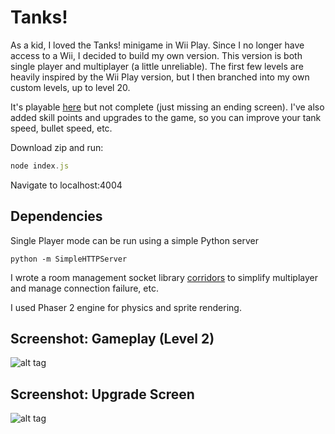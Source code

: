 # Tanks!

As a kid, I loved the Tanks! minigame in Wii Play.  Since I no longer have access to a Wii, I decided to build my own version.  This version is both single player and multiplayer (a little unreliable).  The first few levels are heavily inspired by the Wii Play version, but I then branched into my own custom levels, up to level 20.
  
It's playable [here](https://laparda14.github.io/tanks/) but not complete (just missing an ending screen).  I've also added skill points and upgrades to the game, so you can improve your tank speed, bullet speed, etc.

Download zip and run:
```javascript
node index.js
```
Navigate to localhost:4004

## Dependencies
Single Player mode can be run using a simple Python server

`
python -m SimpleHTTPServer
`

I wrote a room management socket library [corridors](https://www.npmjs.com/package/corridors) to simplify multiplayer and manage connection failure, etc.

I used Phaser 2 engine for physics and sprite rendering.

## Screenshot: Gameplay (Level 2)
![alt tag](readme-imgs/gameplay-img.png)

## Screenshot: Upgrade Screen
![alt tag](readme-imgs/level-up-screen.png)
